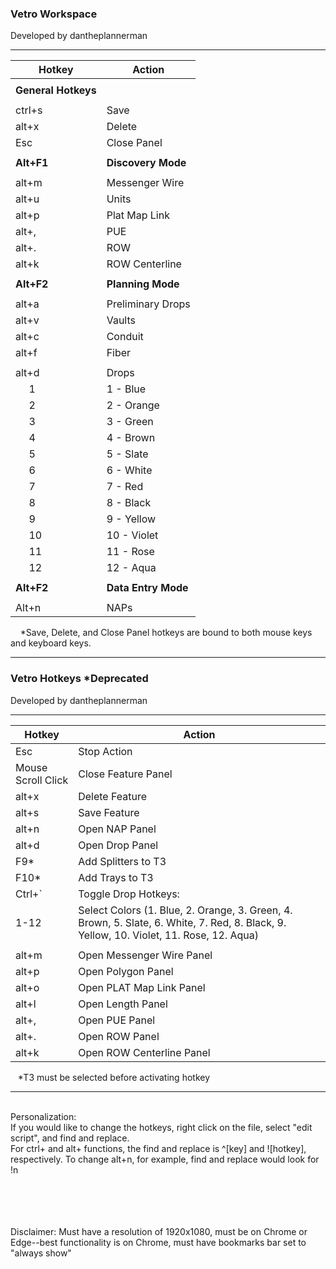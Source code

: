 <h3>Vetro Workspace</h3>
Developed by dantheplannerman

---------------------------------------------------------------------------

| **Hotkey**     | **Action**           |
|----------------|----------------------|
|||
| **General Hotkeys** |                 |
|||
| ctrl+s         | Save                 |
| alt+x          | Delete               |
| Esc            | Close Panel          |
|||
| **Alt+F1** |  **Discovery Mode**      |
|||
| alt+m          | Messenger Wire       |
| alt+u          | Units                |
| alt+p          | Plat Map Link        |
| alt+,          | PUE                  |
| alt+.          | ROW                  |
| alt+k          | ROW Centerline       |
|||
| **Alt+F2** |  **Planning Mode**       |
|||
| alt+a          | Preliminary Drops    |
| alt+v          | Vaults               |
| alt+c          | Conduit              |
| alt+f          | Fiber                |
|||
| alt+d          | Drops                |
|&nbsp;&nbsp;&nbsp;&nbsp;&nbsp;1         | 1 - Blue             |
|&nbsp;&nbsp;&nbsp;&nbsp;&nbsp;2         | 2 - Orange           |
|&nbsp;&nbsp;&nbsp;&nbsp;&nbsp;3         | 3 - Green            |
|&nbsp;&nbsp;&nbsp;&nbsp;&nbsp;4         | 4 - Brown            |
|&nbsp;&nbsp;&nbsp;&nbsp;&nbsp;5         | 5 - Slate            |
|&nbsp;&nbsp;&nbsp;&nbsp;&nbsp;6         | 6 - White            |
|&nbsp;&nbsp;&nbsp;&nbsp;&nbsp;7         | 7 - Red              |
|&nbsp;&nbsp;&nbsp;&nbsp;&nbsp;8         | 8 - Black            |
|&nbsp;&nbsp;&nbsp;&nbsp;&nbsp;9         | 9 - Yellow           |
|&nbsp;&nbsp;&nbsp;&nbsp;&nbsp;10         | 10 - Violet          |
|&nbsp;&nbsp;&nbsp;&nbsp;&nbsp;11         | 11 - Rose            |
|&nbsp;&nbsp;&nbsp;&nbsp;&nbsp;12         | 12 - Aqua            |
|||
| **Alt+F2** |  **Data Entry Mode**       |
|||
| Alt+n      |  NAPs                     |




&nbsp;&nbsp;&nbsp; *Save, Delete, and Close Panel hotkeys are bound to both mouse keys and keyboard keys.

---------------------------------------------------------------------------

<h3>Vetro Hotkeys *Deprecated</h3>
Developed by dantheplannerman

---------------------------------------------------------------------------

| Hotkey        | Action                                      |
|---------------|---------------------------------------------|
| Esc | Stop Action                                           |
| Mouse Scroll Click | Close Feature Panel                     |
| alt+x        | Delete Feature                              |
| alt+s        | Save Feature                                |
| alt+n         | Open NAP Panel                             |
| alt+d         | Open Drop Panel                            |
| F9*           | Add Splitters to T3                        |
| F10*          | Add Trays to T3                        |
| Ctrl+`        | Toggle Drop Hotkeys:                       |
| 1-12 | Select Colors (1. Blue, 2. Orange, 3. Green, 4. Brown, 5. Slate, 6. White, 7. Red, 8. Black, 9. Yellow, 10. Violet, 11. Rose, 12. Aqua) |
|||
| alt+m | Open Messenger Wire Panel                         |
| alt+p | Open Polygon Panel                         |
| alt+o | Open PLAT Map Link Panel                         |
| alt+l | Open Length Panel                         |
| alt+, | Open PUE Panel                         |
| alt+. | Open ROW Panel                         |
| alt+k | Open ROW Centerline Panel                         |

&nbsp;&nbsp;&nbsp;*T3 must be selected before activating hotkey

---------------------------------------------------------------------------
<br>Personalization:
<br>If you would like to change the hotkeys, right click on the file, select "edit script", and find and replace.
<br>For ctrl+ and alt+ functions, the find and replace is ^[key] and ![hotkey], respectively. To change alt+n, for example, find and replace would look for !n
<br>
<br>
<br>
<br>
<br>
<p>Disclaimer: Must have a resolution of 1920x1080, must be on Chrome or Edge--best functionality is on Chrome, must have bookmarks bar set to "always show"</p>
